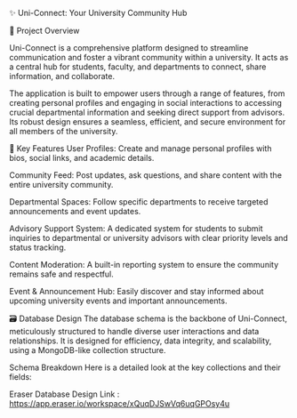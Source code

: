 ✨ Uni-Connect: Your University Community Hub

🎯 Project Overview

Uni-Connect is a comprehensive platform designed to streamline communication and foster a vibrant community within a university. It acts as a central hub for students, faculty, and departments to connect, share information, and collaborate.

The application is built to empower users through a range of features, from creating personal profiles and engaging in social interactions to accessing crucial departmental information and seeking direct support from advisors. Its robust design ensures a seamless, efficient, and secure environment for all members of the university.

🚀 Key Features
User Profiles: Create and manage personal profiles with bios, social links, and academic details.

Community Feed: Post updates, ask questions, and share content with the entire university community.

Departmental Spaces: Follow specific departments to receive targeted announcements and event updates.

Advisory Support System: A dedicated system for students to submit inquiries to departmental or university advisors with clear priority levels and status tracking.

Content Moderation: A built-in reporting system to ensure the community remains safe and respectful.

Event & Announcement Hub: Easily discover and stay informed about upcoming university events and important announcements.

🗃️ Database Design
The database schema is the backbone of Uni-Connect, meticulously structured to handle diverse user interactions and data relationships. It is designed for efficiency, data integrity, and scalability, using a MongoDB-like collection structure.

Schema Breakdown
Here is a detailed look at the key collections and their fields:

Eraser Database Design Link : https://app.eraser.io/workspace/xQuqDJSwVq6uqGPOsy4u
